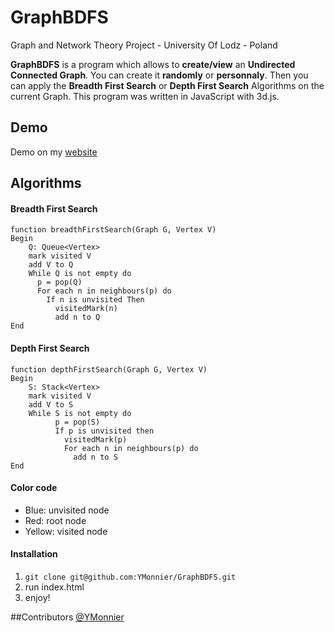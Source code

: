 # GraphBDFS
Graph and Network Theory Project - University Of Lodz - Poland

**GraphBDFS** is a program which allows to **create/view** an **Undirected Connected Graph**. You can create it **randomly** or **personnaly**. Then you can apply the **Breadth First Search** or **Depth First Search** Algorithms on the current Graph. This program was written in JavaScript with 3d.js.

Demo
----

Demo on my [website](http://projects.yseemonnier.com/GraphBDFS/)

Algorithms
----------

#### Breadth First Search
```
function breadthFirstSearch(Graph G, Vertex V)
Begin
	Q: Queue<Vertex>
	mark visited V
	add V to Q
	While Q is not empty do
	  p = pop(Q)
	  For each n in neighbours(p) do
	    If n is unvisited Then
	      visitedMark(n)
	      add n to Q
End
```

#### Depth First Search
```
function depthFirstSearch(Graph G, Vertex V)
Begin
	S: Stack<Vertex>
	mark visited V
	add V to S
	While S is not empty do
	      p = pop(S)
	      If p is unvisited then
	        visitedMark(p)
	        For each n in neighbours(p) do
	          add n to S
End        	    
```
#### Color code

- Blue: unvisited node
- Red: root node
- Yellow: visited node

#### Installation
  1. `git clone git@github.com:YMonnier/GraphBDFS.git`
  2. run index.html
  3. enjoy!
  
##Contributors
[@YMonnier](https://github.com/YMonnier)
